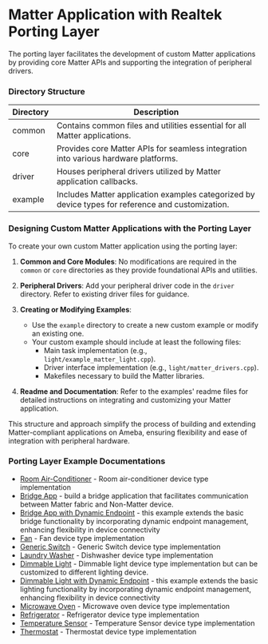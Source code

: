# Matter Application with Realtek Porting Layer

The porting layer facilitates the development of custom Matter applications by providing core Matter APIs and supporting the integration of peripheral drivers.

### Directory Structure

| Directory | Description |
| --------- | ----------- |
| common    | Contains common files and utilities essential for all Matter applications. |
| core      | Provides core Matter APIs for seamless integration into various hardware platforms. |
| driver    | Houses peripheral drivers utilized by Matter application callbacks. |
| example   | Includes Matter application examples categorized by device types for reference and customization. |

### Designing Custom Matter Applications with the Porting Layer

To create your own custom Matter application using the porting layer:

1. **Common and Core Modules**: No modifications are required in the `common` or `core` directories as they provide foundational APIs and utilities.

2. **Peripheral Drivers**: Add your peripheral driver code in the `driver` directory. Refer to existing driver files for guidance.

3. **Creating or Modifying Examples**:
   - Use the `example` directory to create a new custom example or modify an existing one.
   - Your custom example should include at least the following files:
     - Main task implementation (e.g., `light/example_matter_light.cpp`).
     - Driver interface implementation (e.g., `light/matter_drivers.cpp`).
     - Makefiles necessary to build the Matter libraries.

4. **Readme and Documentation**: Refer to the examples' readme files for detailed instructions on integrating and customizing your Matter application.

This structure and approach simplify the process of building and extending Matter-compliant applications on Ameba, ensuring flexibility and ease of integration with peripheral hardware.

### Porting Layer Example Documentations

 - [Room Air-Conditioner](https://github.com/Ameba-AIoT/ameba-rtos-matter/blob/main/example/aircon/README.md) - Room air-conditioner device type implementation
 - [Bridge App](https://github.com/Ameba-AIoT/ameba-rtos-matter/blob/main/example/bridge/README.md) - build a bridge application that facilitates communication between Matter fabric and Non-Matter device.
 - [Bridge App with Dynamic Endpoint](https://github.com/Ameba-AIoT/ameba-rtos-matter/blob/main/example/bridge_dm/README.md) - this example extends the basic bridge functionality by incorporating dynamic endpoint management, enhancing flexibility in device connectivity
 - [Fan](https://github.com/Ameba-AIoT/ameba-rtos-matter/blob/main/example/fan/README.md) - Fan device type implementation
 - [Generic Switch](https://github.com/Ameba-AIoT/ameba-rtos-matter/blob/main/example/generic_switch/README.md) - Generic Switch device type implementation
 - [Laundry Washer](https://github.com/Ameba-AIoT/ameba-rtos-matter/blob/main/example/laundrywasher/README.md) - Dishwasher device type implementation
 - [Dimmable Light](https://github.com/Ameba-AIoT/ameba-rtos-matter/blob/main/example/light/README.md) - Dimmable light device type implementation but can be customized to different lighting device.
 - [Dimmable Light with Dynamic Endpoint](https://github.com/Ameba-AIoT/ameba-rtos-matter/blob/main/example/light_dm/README.md) - this example extends the basic lighting functionality by incorporating dynamic endpoint management, enhancing flexibility in device connectivity
 - [Microwave Oven](https://github.com/Ameba-AIoT/ameba-rtos-matter/blob/main/example/microwaveoven/README.md) - Microwave oven device type implementation
 - [Refrigerator](https://github.com/Ameba-AIoT/ameba-rtos-matter/blob/main/example/refrigerator/README.md) - Refrigerator device type implementation
 - [Temperature Sensor](https://github.com/Ameba-AIoT/ameba-rtos-matter/blob/main/example/temperature_sensor/README.md) - Temperature Sensor device type implementation
 - [Thermostat](https://github.com/Ameba-AIoT/ameba-rtos-matter/blob/main/example/thermostat/README.md) - Thermostat device type implementation
